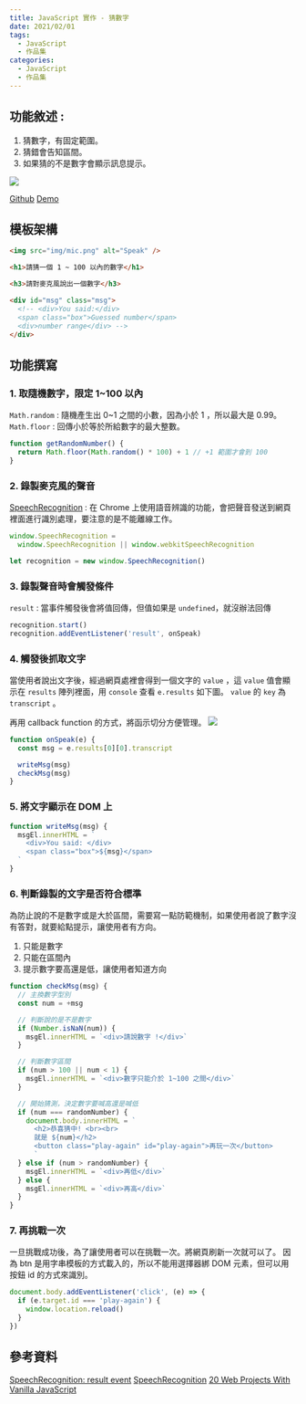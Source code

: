 ```yaml
---
title: JavaScript 實作 - 猜數字
date: 2021/02/01
tags:
  - JavaScript
  - 作品集
categories:
  - JavaScript
  - 作品集
---
```


## 功能敘述 :

1. 猜數字，有固定範圍。
2. 猜錯會告知區間。
3. 如果猜的不是數字會顯示訊息提示。

![](https://i.imgur.com/vJSz4wN.png)

[Github](https://github.com/PKTseng/Web-Side-Project/tree/gh-pages/mission28)
[Demo](https://pktseng.github.io/Web-Side-Project/mission28/index.html)

<!--more-->

## 模板架構

```html
<img src="img/mic.png" alt="Speak" />

<h1>請猜一個 1 ~ 100 以內的數字</h1>

<h3>請對麥克風說出一個數字</h3>

<div id="msg" class="msg">
  <!-- <div>You said:</div>
  <span class="box">Guessed number</span>
  <div>number range</div> -->
</div>
```

## 功能撰寫

### 1. 取隨機數字，限定 1~100 以內

`Math.random` : 隨機產生出 0~1 之間的小數，因為小於 1 ，所以最大是 0.99。
`Math.floor` : 回傳小於等於所給數字的最大整數。

```javascript
function getRandomNumber() {
  return Math.floor(Math.random() * 100) + 1 // +1 範圍才會到 100
}
```

### 2. 錄製麥克風的聲音

[SpeechRecognition](https://developer.mozilla.org/zh-CN/docs/Web/API/%E8%AF%AD%E9%9F%B3%E8%AF%86%E5%88%AB) : 在 Chrome 上使用語音辨識的功能，會把聲音發送到網頁裡面進行識別處理，要注意的是不能離線工作。

```javascript
window.SpeechRecognition =
  window.SpeechRecognition || window.webkitSpeechRecognition

let recognition = new window.SpeechRecognition()
```

### 3. 錄製聲音時會觸發條件

`result` : 當事件觸發後會將值回傳，但值如果是 `undefined`，就沒辦法回傳

```javascript
recognition.start()
recognition.addEventListener('result', onSpeak)
```

### 4. 觸發後抓取文字

當使用者說出文字後，經過網頁處裡會得到一個文字的 `value` ，這 `value` 值會顯示在 `results` 陣列裡面，用 `console` 查看 `e.results` 如下圖。
`value` 的 `key` 為 `transcript` 。

再用 callback function 的方式，將函示切分方便管理。
![](https://i.imgur.com/jA7fJOw.png)

```javascript
function onSpeak(e) {
  const msg = e.results[0][0].transcript

  writeMsg(msg)
  checkMsg(msg)
}
```

### 5. 將文字顯示在 DOM 上

```javascript
function writeMsg(msg) {
  msgEl.innerHTML = `
    <div>You said: </div>
    <span class="box">${msg}</span>
  `
}
```

### 6. 判斷錄製的文字是否符合標準

為防止說的不是數字或是大於區間，需要寫一點防範機制，如果使用者說了數字沒有答對，就要給點提示，讓使用者有方向。

1. 只能是數字
2. 只能在區間內
3. 提示數字要高還是低，讓使用者知道方向

```javascript
function checkMsg(msg) {
  // 主換數字型別
  const num = +msg

  // 判斷說的是不是數字
  if (Number.isNaN(num)) {
    msgEl.innerHTML = `<div>請說數字 !</div>`
  }

  // 判斷數字區間
  if (num > 100 || num < 1) {
    msgEl.innerHTML = `<div>數字只能介於 1~100 之間</div>`
  }

  // 開始猜測，決定數字要喊高還是喊低
  if (num === randomNumber) {
    document.body.innerHTML = `
      <h2>恭喜猜中! <br><br>
      就是 ${num}</h2>
      <button class="play-again" id="play-again">再玩一次</button>
      `
  } else if (num > randomNumber) {
    msgEl.innerHTML = `<div>再低</div>`
  } else {
    msgEl.innerHTML = `<div>再高</div>`
  }
}
```

### 7. 再挑戰一次

一旦挑戰成功後，為了讓使用者可以在挑戰一次。將網頁刷新一次就可以了。
因為 btn 是用字串模板的方式載入的，所以不能用選擇器綁 DOM 元素，但可以用按鈕 id 的方式來識別。

```javascript
document.body.addEventListener('click', (e) => {
  if (e.target.id === 'play-again') {
    window.location.reload()
  }
})
```

## 參考資料

[SpeechRecognition: result event](https://developer.mozilla.org/zh-CN/docs/Web/API/%E8%AF%AD%E9%9F%B3%E8%AF%86%E5%88%AB/result_event)
[SpeechRecognition](https://developer.mozilla.org/en-US/docs/Web/API/SpeechRecognition)
[20 Web Projects With Vanilla JavaScript](https://www.udemy.com/course/web-projects-with-vanilla-javascript/learn/lecture/17842354#overview)
